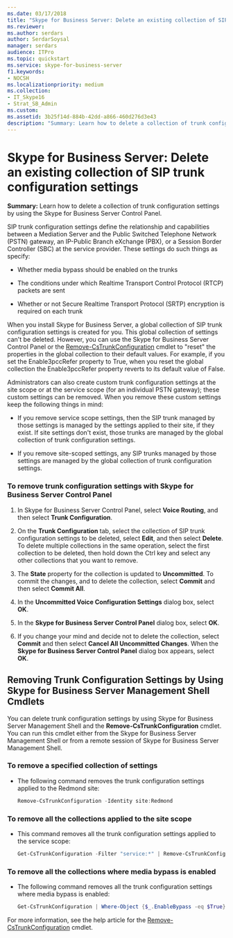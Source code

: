 ```yaml
---
ms.date: 03/17/2018
title: "Skype for Business Server: Delete an existing collection of SIP trunk configuration settings"
ms.reviewer: 
ms.author: serdars
author: SerdarSoysal
manager: serdars
audience: ITPro
ms.topic: quickstart
ms.service: skype-for-business-server
f1.keywords:
- NOCSH
ms.localizationpriority: medium
ms.collection: 
- IT_Skype16
- Strat_SB_Admin
ms.custom: 
ms.assetid: 3b25f14d-884b-42dd-a866-460d276d3e43
description: "Summary: Learn how to delete a collection of trunk configuration settings by using the Skype for Business Server Control Panel."
---
```


# Skype for Business Server: Delete an existing collection of SIP trunk configuration settings 
 
**Summary:** Learn how to delete a collection of trunk configuration settings by using the Skype for Business Server Control Panel.
  
SIP trunk configuration settings define the relationship and capabilities between a Mediation Server and the Public Switched Telephone Network (PSTN) gateway, an IP-Public Branch eXchange (PBX), or a Session Border Controller (SBC) at the service provider. These settings do such things as specify:
  
- Whether media bypass should be enabled on the trunks
    
- The conditions under which Realtime Transport Control Protocol (RTCP) packets are sent
    
- Whether or not Secure Realtime Transport Protocol (SRTP) encryption is required on each trunk
    
When you install Skype for Business Server, a global collection of SIP trunk configuration settings is created for you. This global collection of settings can't be deleted. However, you can use the Skype for Business Server Control Panel or the [Remove-CsTrunkConfiguration](/powershell/module/skype/remove-cstrunkconfiguration) cmdlet to "reset" the properties in the global collection to their default values. For example, if you set the Enable3pccRefer property to True, when you reset the global collection the Enable3pccRefer property reverts to its default value of False.
  
Administrators can also create custom trunk configuration settings at the site scope or at the service scope (for an individual PSTN gateway); these custom settings can be removed. When you remove these custom settings keep the following things in mind:
  
- If you remove service scope settings, then the SIP trunk managed by those settings is managed by the settings applied to their site, if they exist. If site settings don't exist, those trunks are managed by the global collection of trunk configuration settings.
    
- If you remove site-scoped settings, any SIP trunks managed by those settings are managed by the global collection of trunk configuration settings.
    
### To remove trunk configuration settings with Skype for Business Server Control Panel

1. In Skype for Business Server Control Panel, select **Voice Routing**, and then select **Trunk Configuration**.
    
2. On the **Trunk Configuration** tab, select the collection of SIP trunk configuration settings to be deleted, select **Edit**, and then select **Delete**. To delete multiple collections in the same operation, select the first collection to be deleted, then hold down the Ctrl key and select any other collections that you want to remove.
    
3. The **State** property for the collection is updated to **Uncommitted**. To commit the changes, and to delete the collection, select **Commit** and then select **Commit All**.
    
4. In the **Uncommitted Voice Configuration Settings** dialog box, select **OK**.
    
5. In the **Skype for Business Server Control Panel** dialog box, select **OK**.
    
6. If you change your mind and decide not to delete the collection, select **Commit** and then select **Cancel All Uncommitted Changes**. When the **Skype for Business Server Control Panel** dialog box appears, select **OK**.
    
## Removing Trunk Configuration Settings by Using Skype for Business Server Management Shell Cmdlets

You can delete trunk configuration settings by using Skype for Business Server Management Shell and the **Remove-CsTrunkConfiguration** cmdlet. You can run this cmdlet either from the Skype for Business Server Management Shell or from a remote session of Skype for Business Server Management Shell.
  
### To remove a specified collection of settings

- The following command removes the trunk configuration settings applied to the Redmond site:
    
  ```powershell
  Remove-CsTrunkConfiguration -Identity site:Redmond
  ```

### To remove all the collections applied to the site scope

- This command removes all the trunk configuration settings applied to the service scope:
    
  ```powershell
  Get-CsTrunkConfiguration -Filter "service:*" | Remove-CsTrunkConfiguration
  ```

### To remove all the collections where media bypass is enabled

- The following command removes all the trunk configuration settings where media bypass is enabled:
    
  ```powershell
  Get-CsTrunkConfiguration | Where-Object {$_.EnableBypass -eq $True} | Remove-CsTrunkConfiguration
  ```

For more information, see the help article for the [Remove-CsTrunkConfiguration](/powershell/module/skype/remove-cstrunkconfiguration) cmdlet.


